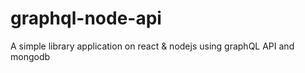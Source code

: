 # graphql-node-api
A simple library application on react &amp; nodejs using graphQL API and mongodb
